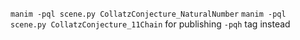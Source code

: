 `manim -pql scene.py CollatzConjecture_NaturalNumber`
`manim -pql scene.py CollatzConjecture_11Chain`
for publishing `-pqh` tag instead
